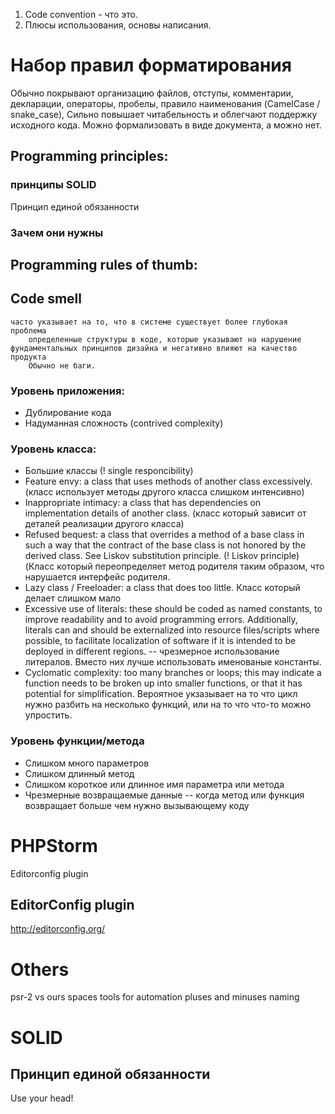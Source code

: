 1. Code convention - что это.
2. Плюсы использования, основы написания.


# Набор правил форматирования #

Обычно покрывают организацию файлов, отступы, комментарии, декларации, операторы, пробелы, правило наименования (CamelCase / snake_case),
Сильно повышает читабельность и облегчают поддержку исходного кода. Можно формализовать в виде документа, а можно нет.



## Programming principles: ##

### принципы SOLID ###

Принцип единой обязанности


### Зачем они нужны ###




## Programming rules of thumb: ##


## Code smell ##

	часто указывает на то, что в системе существует более глубокая проблема
		определенные структуры в коде, которые указывают на нарушение фундаментальных принципов дизайна и негативно влияют на качество продукта
		Обычно не баги.


### Уровень приложения: ###

  * Дублирование кода
  * Надуманная сложность (contrived complexity)


### Уровень класса: ###

  * Большие классы (! single responcibility)
  * Feature envy: a class that uses methods of another class excessively. (класс использует методы другого класса слишком интенсивно)
  * Inappropriate intimacy: a class that has dependencies on implementation details of another class. (класс который зависит от деталей реализации другого класса)
  * Refused bequest: a class that overrides a method of a base class in such a way that the contract of the base class is not honored by the derived class. See Liskov substitution principle. (! Liskov principle) (Класс который переопределяет метод родителя таким образом, что нарушается интерфейс родителя. 
  * Lazy class / Freeloader: a class that does too little. Класс который делает слишком мало
  * Excessive use of literals: these should be coded as named constants, to improve readability and to avoid programming errors. Additionally, literals can and should be externalized into resource files/scripts where possible, to facilitate localization of software if it is intended to be deployed in different regions. -- чрезмерное использование литералов. Вместо них лучше использовать именованые константы. 
  * Cyclomatic complexity: too many branches or loops; this may indicate a function needs to be broken up into smaller functions, or that it has potential for simplification. Вероятное укзазывает на то что цикл нужно разбить на несколько функций, или на то что что-то можно упростить.


### Уровень функции/метода ###

  * Слишком много параметров
  * Слишком длинный метод
  * Слишком короткое или длинное имя параметра или метода
  * Чрезмерные возвращаемые данные -- когда метод или функция возвращает больше чем нужно вызывающему коду


# PHPStorm #

Editorconfig plugin

## EditorConfig plugin ##

http://editorconfig.org/


# Others #

psr-2 vs ours
spaces
tools for automation
pluses and minuses
naming



# SOLID #

## Принцип единой обязанности ##


Use your head!
